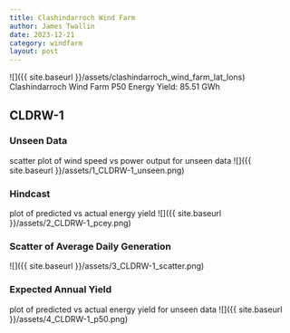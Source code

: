 ```yaml
---
title: Clashindarroch Wind Farm
author: James Twallin
date: 2023-12-21
category: windfarm
layout: post
---
```

![]({{ site.baseurl }}/assets/clashindarroch_wind_farm_lat_lons)
Clashindarroch Wind Farm P50 Energy Yield: 85.51 GWh

CLDRW-1
-------------
### Unseen Data 
scatter plot of wind speed vs power output for unseen data
![]({{ site.baseurl }}/assets/1_CLDRW-1_unseen.png)
### Hindcast 
plot of predicted vs actual energy yield
![]({{ site.baseurl }}/assets/2_CLDRW-1_pcey.png)
### Scatter of Average Daily Generation 

![]({{ site.baseurl }}/assets/3_CLDRW-1_scatter.png)
### Expected Annual Yield 
plot of predicted vs actual energy yield for unseen data
![]({{ site.baseurl }}/assets/4_CLDRW-1_p50.png)


